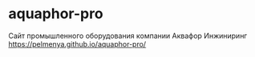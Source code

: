 # aquaphor-pro
Сайт промышленного оборудования компании Аквафор Инжиниринг
https://pelmenya.github.io/aquaphor-pro/
